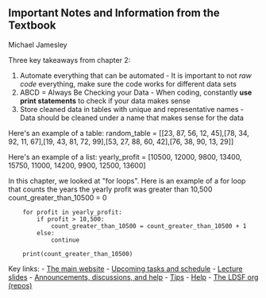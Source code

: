 ## Important Notes and Information from the Textbook
 
Michael Jamesley


Three key takeaways from chapter 2:

1. Automate everything that can be automated
        - It is important to not *raw code* everything, make sure the code works for different data sets
2. ABCD = Always Be Checking your Data
        - When coding, constantly **use print statements** to check if your data makes sense
3. Store cleaned data in tables with unique and representative names
        - Data should be cleaned under a name that makes sense for the data


Here's an example of a table:
    random_table = [[23, 87, 56, 12, 45],[78, 34, 92, 11, 67],[19, 43, 81, 72, 99],[53, 27, 88, 60, 42],[76, 38, 90, 13, 29]]

Here's an example of a list: 
    yearly_profit = [10500, 12000, 9800, 13400, 15750, 11000, 14200, 9900, 12500, 13600]

In this chapter, we looked at "for loops". Here is an example of a for loop that counts the years the yearly profit was greater than 10,500
        count_greater_than_10500 = 0
        
        for profit in yearly_profit:
            if profit > 10,500:
                count_greater_than_10500 = count_greater_than_10500 + 1
            else:
                continue

        print(count_greater_than_10500)


Key links:
        - [The main website](https://ledatascifi.github.io)
        - [Upcoming tasks and schedule](https://ledatascifi.github.io/ledatascifi-2025/content/about/schedule.html)
        - [Lecture slides](https://donbowen.github.io/slides/)
        - [Announcements, discussions, and help](https://github.com/LeDataSciFi/ledatascifi-2025/discussions)
        - [Tips](https://ledatascifi.github.io/ledatascifi-2025/content/about/tips.html)
        - [Help](https://ledatascifi.github.io/ledatascifi-2025/content/about/help.html)
        - [The LDSF org (repos)](https://github.com/orgs/LeDataSciFi)
